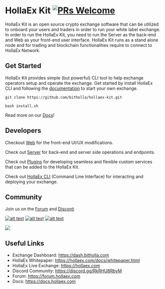 # HollaEx Kit [![PRs Welcome](https://img.shields.io/badge/PRs-welcome-green.svg)](https://github.com/facebook/create-react-app/pulls)
HollaEx Kit is an open source crypto exchange software that can be utilized to onboard your users and traders in order to run your white label exchange. In order to run the HollaEx Kit, you need to run the Server as the back-end and Web as your front-end user interface. HollaEx Kit runs as a stand alone node and for trading and blockchain functionalities require to connect to HollaEx Network.

## Get Started

HollaEx Kit provides simple (but powerful) CLI tool to help exchange operators setup and operate the exchange. Get started by install HollaEx CLI and following the [documentation](https://docs.bitholla.com) to start your own exchange.

```
git clone https://github.com/bitholla/hollaex-kit.git

bash install.sh
```
Read more on our [Docs](https://docs.hollaex.com)!

## Developers

Checkout [Web](https://github.com/bitholla/hollaex-kit/tree/master/web) for the front-end UI/UX modifications.

Check out [Server](https://github.com/bitholla/hollaex-kit/tree/master/server) for back-end and server side operations and endpoints.

Check out [Plugins](https://github.com/bitholla/hollaex-kit/tree/2.0-develop/server#plugins) for developing seamless and flexible custom services that can be added to the HollaEx Kit.

Check out [HollaEx CLI](https://github.com/bitholla/hollaex-cli) (Command Line Interface) for interacting and deploying your exchange.

## Community
Join us on the [Forum](https://forum.hollaex.com) and [Discord](https://discord.gg/RkRHU8RbyM).


[![alt text][1.2]][1]
[![alt text][2.2]][2]
[![alt text][3.2]][3]
<!-- icons without padding -->

[1.2]: http://i.imgur.com/wWzX9uB.png (twitter icon without padding)
[2.2]: http://i.imgur.com/fep1WsG.png (facebook icon without padding)
[3.2]: http://i.imgur.com/9I6NRUm.png (github icon without padding)

[1]: http://www.twitter.com/bitholla
[2]: http://www.facebook.com/bitholla
[3]: http://www.github.com/bitholla

<a href="https://github.com/bitholla/hollaex-kit/graphs/contributors">
  <img src="https://contributors-img.web.app/image?repo=bitholla/hollaex-kit" />
</a>


## Useful Links

- Exchange Dashboard: https://dash.bitholla.com
- HollaEx Whitepaper: https://hollaex.com/docs/whitepaper.html
- HollaEx Live Exchange: https://hollaex.com
- Discord Community: https://discord.gg/RkRHU8RbyM
- Forum: https://forum.hollaex.com
- Docs: https://docs.hollaex.com
